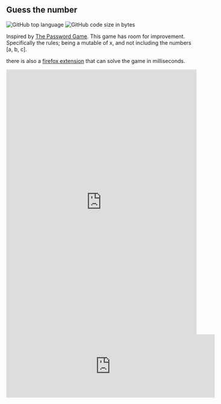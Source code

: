 ## Guess the number
<!-- META A number guessing game inspired by The Password Game META -->
![GitHub top language](https://img.shields.io/github/languages/top/ollielynas/password-game-clone)
![GitHub code size in bytes](https://img.shields.io/github/languages/code-size/ollielynas/password-game-clone)


Inspired by [The Password Game](https://neal.fun/password-game/). 
This game has room for improvement. Specifically the rules; being a mutable of x, and not including the numbers [a, b, c].

there is also a [firefox extension](https://addons.mozilla.org/en-US/firefox/addon/olynas-number-game-solver/?utm_source=addons.mozilla.org&utm_medium=referral&utm_content=search) that can solve the game in milliseconds. 

<iframe src="https://ollielynas.github.io/password-game-clone/" width="100%" height="700px" frameborder="0"></iframe>

<iframe frameborder="0" src="https://itch.io/embed/2140014" width="552" height="167"><a href="https://ollie-lynas.itch.io/guess-the-number">Guess The Number by Ollie lynas</a></iframe>
<!-- LAST EDITED 1699426139 LAST EDITED-->
